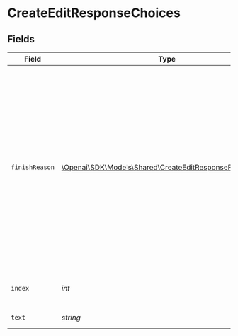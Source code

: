 # CreateEditResponseChoices


## Fields

| Field                                                                                                                                                                                                                                                                                                     | Type                                                                                                                                                                                                                                                                                                      | Required                                                                                                                                                                                                                                                                                                  | Description                                                                                                                                                                                                                                                                                               |
| --------------------------------------------------------------------------------------------------------------------------------------------------------------------------------------------------------------------------------------------------------------------------------------------------------- | --------------------------------------------------------------------------------------------------------------------------------------------------------------------------------------------------------------------------------------------------------------------------------------------------------- | --------------------------------------------------------------------------------------------------------------------------------------------------------------------------------------------------------------------------------------------------------------------------------------------------------- | --------------------------------------------------------------------------------------------------------------------------------------------------------------------------------------------------------------------------------------------------------------------------------------------------------- |
| `finishReason`                                                                                                                                                                                                                                                                                            | [\Openai\SDK\Models\Shared\CreateEditResponseFinishReason](../../Models/Shared/CreateEditResponseFinishReason.md)                                                                                                                                                                                         | :heavy_check_mark:                                                                                                                                                                                                                                                                                        | The reason the model stopped generating tokens. This will be `stop` if the model hit a natural stop point or a provided stop sequence,<br/>`length` if the maximum number of tokens specified in the request was reached,<br/>or `content_filter` if content was omitted due to a flag from our content filters.<br/> |
| `index`                                                                                                                                                                                                                                                                                                   | *int*                                                                                                                                                                                                                                                                                                     | :heavy_check_mark:                                                                                                                                                                                                                                                                                        | The index of the choice in the list of choices.                                                                                                                                                                                                                                                           |
| `text`                                                                                                                                                                                                                                                                                                    | *string*                                                                                                                                                                                                                                                                                                  | :heavy_check_mark:                                                                                                                                                                                                                                                                                        | The edited result.                                                                                                                                                                                                                                                                                        |